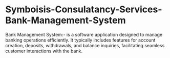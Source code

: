 # Symboisis-Consulatancy-Services-Bank-Management-System
Bank Management System:- is a software application designed to manage banking operations efficiently. It typically includes features for account creation, deposits, withdrawals, and balance inquiries, facilitating seamless customer interactions with the bank.
